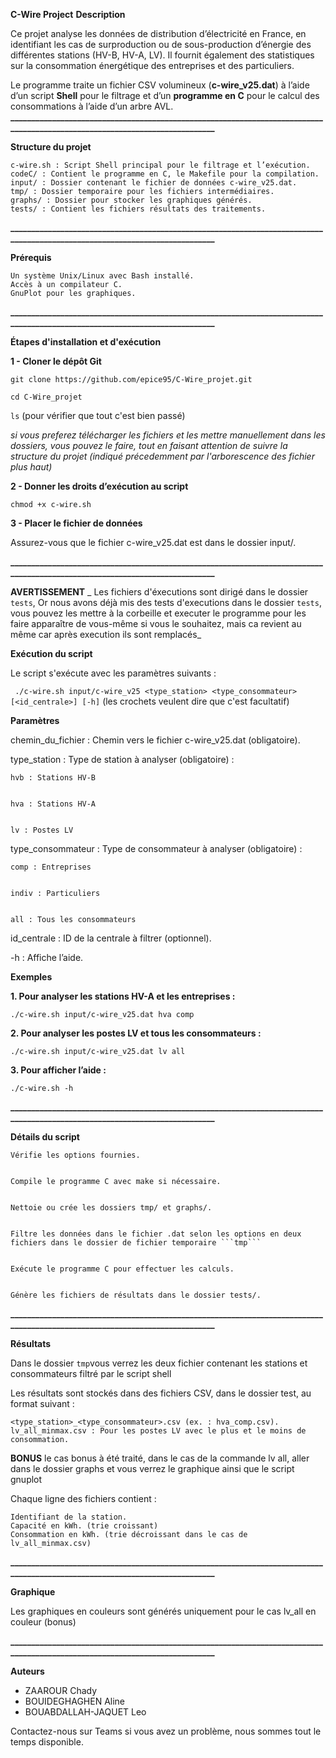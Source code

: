 **C-Wire Project**
**Description**

Ce projet analyse les données de distribution d’électricité en France, en identifiant les cas de surproduction ou de sous-production d’énergie des différentes stations (HV-B, HV-A, LV). Il fournit également des statistiques sur la consommation énergétique des entreprises et des particuliers.

Le programme traite un fichier CSV volumineux (**c-wire_v25.dat**) à l’aide d’un script **Shell** pour le filtrage et d’un **programme en C** pour le calcul des consommations à l’aide d’un arbre AVL.
**____________________________________________________________________________________________________________________________**

**Structure du projet**

    c-wire.sh : Script Shell principal pour le filtrage et l’exécution.
    codeC/ : Contient le programme en C, le Makefile pour la compilation.
    input/ : Dossier contenant le fichier de données c-wire_v25.dat.
    tmp/ : Dossier temporaire pour les fichiers intermédiaires.
    graphs/ : Dossier pour stocker les graphiques générés.
    tests/ : Contient les fichiers résultats des traitements.
**____________________________________________________________________________________________________________________________**

**Prérequis**

    Un système Unix/Linux avec Bash installé.
    Accès à un compilateur C.
    GnuPlot pour les graphiques.
**____________________________________________________________________________________________________________________________**

**Étapes d'installation et d'exécution**

**1 - Cloner le dépôt Git**

```git clone https://github.com/epice95/C-Wire_projet.git```


```cd C-Wire_projet```


```ls``` (pour vérifier que tout c'est bien passé)

_si vous preferez télécharger les fichiers et les mettre manuellement dans les dossiers, vous pouvez le faire, tout en faisant attention de suivre la structure du projet (indiqué précedemment par l'arborescence des fichier plus haut)_

**2 - Donner les droits d’exécution au script**

```chmod +x c-wire.sh```

**3 - Placer le fichier de données**

Assurez-vous que le fichier c-wire_v25.dat est dans le dossier input/.

**____________________________________________________________________________________________________________________________**

**AVERTISSEMENT** _ Les fichiers d'éxecutions sont dirigé dans le dossier ```tests```, Or nous avons déjà mis des tests d'executions dans le dossier ```tests```, vous pouvez les mettre à la corbeille et executer le programme pour les faire apparaître de vous-même si vous le souhaitez, mais ca revient au même car après execution ils sont remplacés_


**Exécution du script**

Le script s'exécute avec les paramètres suivants :

``` ./c-wire.sh input/c-wire_v25 <type_station> <type_consommateur> [<id_centrale>] [-h]```  (les crochets veulent dire que c'est facultatif)

**Paramètres**

chemin_du_fichier : Chemin vers le fichier c-wire_v25.dat (obligatoire).


type_station : Type de station à analyser (obligatoire) :

    hvb : Stations HV-B

    
    hva : Stations HV-A

    
    lv : Postes LV

    

type_consommateur : Type de consommateur à analyser (obligatoire) :

    comp : Entreprises

    
    indiv : Particuliers

    
    all : Tous les consommateurs

    

id_centrale : ID de la centrale à filtrer (optionnel).


-h : Affiche l’aide.

**Exemples**

**1. Pour analyser les stations HV-A et les entreprises :**


```./c-wire.sh input/c-wire_v25.dat hva comp```


**2. Pour analyser les postes LV et tous les consommateurs  :**


```./c-wire.sh input/c-wire_v25.dat lv all```


**3. Pour afficher l’aide :**


```./c-wire.sh -h```


**____________________________________________________________________________________________________________________________**


**Détails du script**

    Vérifie les options fournies.

    
    Compile le programme C avec make si nécessaire.

    
    Nettoie ou crée les dossiers tmp/ et graphs/.

    
    Filtre les données dans le fichier .dat selon les options en deux fichiers dans le dossier de fichier temporaire ```tmp```

    
    Exécute le programme C pour effectuer les calculs.

    
    Génère les fichiers de résultats dans le dossier tests/.

**____________________________________________________________________________________________________________________________**


**Résultats**


Dans le dossier ```tmp```vous verrez les deux fichier contenant les stations et consommateurs filtré par le script shell

Les résultats sont stockés dans des fichiers CSV, dans le dossier test, au format suivant :

    <type_station>_<type_consommateur>.csv (ex. : hva_comp.csv).
    lv_all_minmax.csv : Pour les postes LV avec le plus et le moins de consommation.

**BONUS** le cas bonus à été traité, dans le cas de la commande lv all, aller dans le dossier graphs et vous verrez le graphique ainsi que le script gnuplot

Chaque ligne des fichiers contient :

    Identifiant de la station.
    Capacité en kWh. (trie croissant)
    Consommation en kWh. (trie décroissant dans le cas de lv_all_minmax.csv)


**____________________________________________________________________________________________________________________________**


**Graphique**


Les graphiques en couleurs sont générés uniquement pour le cas lv_all en couleur (bonus)


**____________________________________________________________________________________________________________________________**

**Auteurs**

- ZAAROUR Chady
- BOUIDEGHAGHEN Aline
- BOUABDALLAH-JAQUET Leo

Contactez-nous sur Teams si vous avez un problème, nous sommes tout le temps disponible.



